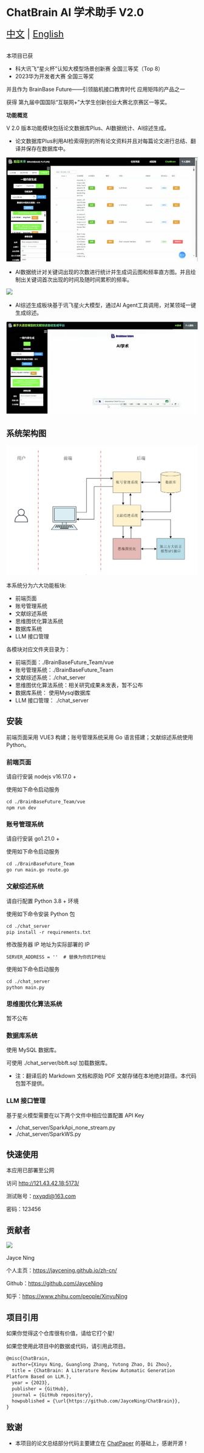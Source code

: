 # ChatBrain AI 学术助手 V2.0 

<div style="font-size: 1.5rem;">
  <a href="./README.md">中文</a> |
  <a href="./readme_en.md">English</a>
</div>
</br>

本项目已获

* 科大讯飞“星火杯”认知大模型场景创新赛 全国三等奖（Top 8）
* 2023华为开发者大赛 全国三等奖

并且作为 BrainBase Future——引领脑机接口教育时代 应用矩阵的产品之一 

获得 第九届中国国际“互联网+”大学生创新创业大赛北京赛区一等奖。

**功能概览**

V 2.0 版本功能模块包括论文数据库Plus、AI数据统计、AI综述生成。

* 论文数据库Plus利用AI检索得到的所有论文资料并且对每篇论文进行总结、翻译并保存在数据库中。

![](./img/database.gif)

* AI数据统计对关键词出现的次数进行统计并生成词云图和频率直方图。并且绘制出关键词首次出现的时间及随时间累积的频率。

![](./img/chart.gif)

* AI综述生成板块基于讯飞星火大模型，通过AI Agent工具调用，对某领域一键生成综述。

![](./img/summary.gif)

## 系统架构图

![](./img/Architecture.png)

本系统分为六大功能板块:
* 前端页面
* 账号管理系统
* 文献综述系统
* 思维图优化算法系统
* 数据库系统
* LLM 接口管理

各模块对应文件夹目录为：
* 前端页面：./BrainBaseFuture_Team/vue
* 账号管理系统：./BrainBaseFuture_Team
* 文献综述系统：./chat_server
* 思维图优化算法系统：相关研究成果未发表，暂不公布
* 数据库系统： 使用Mysql数据库
* LLM 接口管理： ./chat_server

## 安装

前端页面采用 VUE3 构建；账号管理系统采用 Go 语言搭建；文献综述系统使用 Python。

### 前端页面
请自行安装 nodejs v16.17.0 +

使用如下命令启动服务

```
cd ./BrainBaseFuture_Team/vue
npm run dev
```

### 账号管理系统
请自行安装 go1.21.0 +

使用如下命令启动服务

```
cd ./BrainBaseFuture_Team
go run main.go route.go
```

### 文献综述系统
请自行配置 Python 3.8 + 环境

使用如下命令安装 Python 包

```
cd ./chat_server
pip install -r requirements.txt
```

修改服务器 IP 地址为实际部署的 IP
```
SERVER_ADDRESS = ''  # 替换为你的IP地址
```

使用如下命令启动服务

```
cd ./chat_server
python main.py
```

### 思维图优化算法系统

暂不公布

### 数据库系统
使用 MySQL 数据库。

可使用 ./chat_server/bbft.sql 加载数据库。

* 注：翻译后的 Markdown 文档和原始 PDF 文献存储在本地绝对路径。本代码包暂不提供。

### LLM 接口管理

基于星火模型需要在以下两个文件中相应位置配置 API Key

* ./chat_server/SparkApi_none_stream.py
* ./chat_server/SparkWS.py

## 快速使用

本应用已部署至公网

访问 http://121.43.42.18:5173/

测试账号：nxyqdl@163.com

密码：123456

## 贡献者

<a href="https://github.com/JayceNing/ChatBrain/graphs/contributors">
  <img src="https://contrib.rocks/image?repo=JayceNing/ChatBrain" />
</a>

Jayce Ning

个人主页：https://jaycening.github.io/zh-cn/

Github：https://github.com/JayceNing

知乎：https://www.zhihu.com/people/XinyuNing

## 项目引用

如果你觉得这个仓库很有价值，请给它打个星!

如果您使用此项目中的数据或代码，请引用此项目。

```
@misc{ChatBrain,
  author={Xinyu Ning, Guanglong Zhang, Yutong Zhao, Di Zhou},
  title = {ChatBrain: A Literature Review Automatic Generation Platform Based on LLM.},
  year = {2023},
  publisher = {GitHub},
  journal = {GitHub repository},
  howpublished = {\url{https://github.com/JayceNing/ChatBrain}},
}
```

## 致谢

* 本项目的论文总结部分代码主要建立在 [ChatPaper](https://github.com/kaixindelele/ChatPaper) 的基础上，感谢开源！
